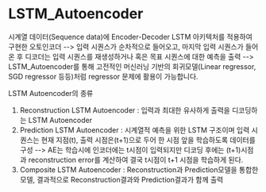 # LSTM_Autoencoder

시계열 데이터(Sequence data)에 Encoder-Decoder LSTM 아키텍처를 적용하여 구현한 오토인코더
--> 입력 시퀀스가 순차적으로 들어오고, 마지막 입력 시퀀스가 들어온 후 디코더는 입력
시퀀스를 재생성하거나 혹은 목표 시퀀스에 대한 예측을 출력
--> LSTM_Autoencoder를 통해 고전적인 머신러닝 기반의 회귀모델(Linear regressor, SGD regressor 등등)처럼 regressor 문제에 활용이 가능합니다.

LSTM Autoencoder의 종류
1. Reconstruction LSTM Autoencoder : 입력과 최대한 유사하게 출력을 디코딩하는 LSTM Autoencoder
2. Prediction LSTM Autoencoder : 시계열적 예측을 위한 LSTM 구조이며 입력 시퀀스는 현재 지점(t), 출력 시점은(t+1)으로 두어 한 시점 앞을 학습하도록 데이터를 구성
--> AE는 학습시에 인코더에는 t시점이 입력되지만 디코딩 후에는 (t+1)시점과 reconstruction error를 계산하여 결국 t시점이 t+1 시점을 학습하게 된다.
3. Composite LSTM Autoencoder : Reconstruction과 Prediction모델을 통합한 모델, 결과적으로 Reconstruction결과와 Prediction결과가 함께 출력
